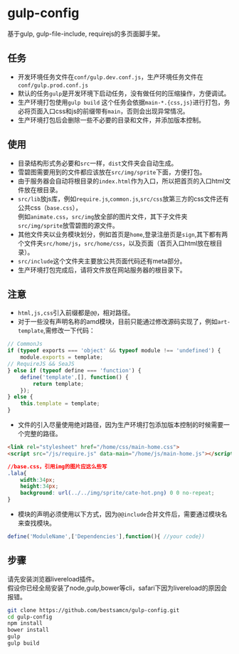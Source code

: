 # gulp-config
基于gulp, gulp-file-include, requirejs的多页面脚手架。

## 任务
- 开发环境任务文件在``conf/gulp.dev.conf.js``，生产环境任务文件在``conf/gulp.prod.conf.js``
- 默认的任务``gulp``是开发环境下启动任务，没有做任何的压缩操作，方便调试。
- 生产环境打包使用``gulp build`` 这个任务会依据``main-*.{css,js}``进行打包，务必将页面入口css和js的前缀带有``main``，否则会出现异常情况。
- 生产环境打包后会删除一些不必要的目录和文件，并添加版本控制。

## 使用
- 目录结构形式务必要和``src``一样，``dist``文件夹会自动生成。
- 雪碧图需要用到的文件都应该放在``src/img/sprite``下面，方便打包。
- 由于服务器会自动将根目录的``index.html``作为入口，所以把首页的入口html文件放在根目录。
- ``src/lib``放js库，例如``require.js``,``common.js``,``src/css``放第三方的css文件还有公共css（``base.css``），  
例如``animate.css``，``src/img``放全部的图片文件，其下子文件夹``src/img/sprite``放雪碧图的源文件。
- 其他文件夹以业务模块划分，例如首页是``home``,登录注册页是``sign``,其下都有两个文件夹``src/home/js``，``src/home/css``，以及页面（首页入口html放在根目录）。
- ``src/include``这个文件夹主要放公共页面代码还有meta部分。
- 生产环境打包完成后，请将文件放在网站服务器的根目录下。

## 注意
- ``html,js,css``引入前缀都是``@@``，相对路径。
- 对于一些没有声明名称的amd模块，目前只能通过修改源码实现了，例如``art-template``,需修改一下代码：  
```javascript
// CommonJs
if (typeof exports === 'object' && typeof module !== 'undefined') {
    module.exports = template;
// RequireJS && SeaJS
} else if (typeof define === 'function') {
    define('template',[], function() {
        return template;
    });
} else {
    this.template = template;
}
```
- 文件的引入尽量使用绝对路径，因为生产环境打包添加版本控制的时候需要一个完整的路径。
```html
<link rel="stylesheet" href="/home/css/main-home.css">
<script src="/js/require.js" data-main="/home/js/main-home.js"></script>
```

```css
//base.css，引用img的图片应这么些写
.lala{
    width:34px;
    height:34px;
    background: url(../../img/sprite/cate-hot.png) 0 0 no-repeat;
}
```
- 模块的声明必须使用以下方式，因为``@@include``合并文件后，需要通过模块名来查找模块。
```javascript
define('ModuleName',['Dependencies'],function(){ //your code})
```
## 步骤
请先安装浏览器livereload插件。  
假设你已经全局安装了node,gulp,bower等cli，safari下因为livereload的原因会报错。
```bash
git clone https://github.com/bestsamcn/gulp-config.git
cd gulp-config
npm install
bower install
gulp 
gulp build
```


